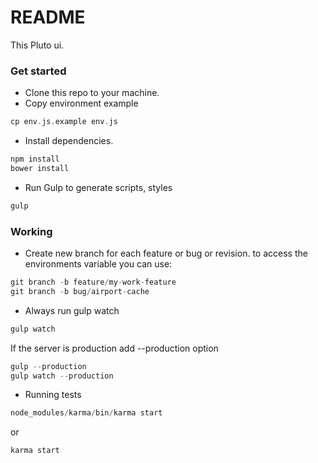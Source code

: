# README #

This Pluto ui.

### Get started ###

* Clone this repo to your machine.
* Copy environment example
```php
cp env.js.example env.js
```
* Install dependencies.
```php
npm install
bower install
```
* Run Gulp to generate scripts, styles
```php
gulp
```

### Working ###

* Create new branch for each feature or bug or revision.
to access the environments variable you can use: 
```php
git branch -b feature/my-work-feature
git branch -b bug/airport-cache
```

* Always run gulp watch
```php
gulp watch
```
If the server is production add --production option
```php
gulp --production
gulp watch --production
```

* Running tests
```php
node_modules/karma/bin/karma start
```
or
```php
karma start
```
